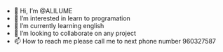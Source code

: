 - 👋 Hi, I’m @ALILUME
- 👀 I’m interested in learn to programation 
- 🌱 I’m currently learning  english 
- 💞️ I’m looking to collaborate on any project
- 📫 How to reach me  please call me  to  next phone number 960327587

<!---
ALILUME/ALILUME is a ✨ special ✨ repository because its `README.md` (this file) appears on your GitHub profile.
You can click the Preview link to take a look at your changes.
--->
